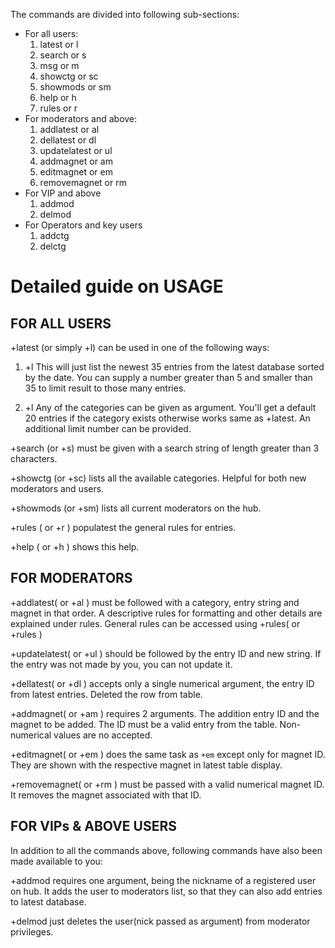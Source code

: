 The commands are divided into following sub-sections:

 - For all users:
    1. latest or l
    2. search or s
    3. msg or m
    3. showctg or sc
    4. showmods or sm
    5. help or h
    6. rules or r
 - For moderators and above:
    1. addlatest or al
    2. dellatest or dl
    3. updatelatest or ul
    4. addmagnet or am
    6. editmagnet or em
    7. removemagnet or rm
 - For VIP and above
    1. addmod
    2. delmod
 - For Operators and key users
    1. addctg
    2. delctg

# Detailed guide on USAGE

## FOR ALL USERS

+latest (or simply +l) can be used in one of the following ways:

01. +l
	This will just list the newest 35 entries from the latest database sorted by the date. You can supply a number greater than 5
	  and smaller than 35 to limit result to those many entries.

02. +l <ctg>
	Any of the categories can be given as argument. You'll get a default 20 entries if the category exists otherwise works same as
	  +latest. An additional limit number can be provided.

+search (or +s) must be given with a search string of length greater than 3 characters.

+showctg (or +sc) lists all the available categories. Helpful for both new moderators and users.

+showmods (or +sm) lists all current moderators on the hub.

+rules ( or +r ) populatest the general rules for entries.

+help ( or +h ) shows this help.


## FOR MODERATORS

+addlatest( or +al ) must be followed with a category, entry string and magnet in that order. A descriptive rules for formatting
    and other details are explained under rules. General rules can be accessed using +rules( or +rules )

+updatelatest( or +ul ) should be followed by the entry ID and new string. If the entry was not made by you, you can not update it.

+dellatest( or +dl ) accepts only a single numerical argument, the entry ID from latest entries. Deleted the row from table.

+addmagnet( or +am ) requires 2 arguments. The addition entry ID and the magnet to be added. The ID must be a valid entry from
    the table. Non-numerical values are no accepted.

+editmagnet( or +em ) does the same task as `+em` except only for magnet ID. They are shown with the respective magnet in latest
    table display.

+removemagnet( or +rm ) must be passed with a valid numerical magnet ID. It removes the magnet associated with that ID.


## FOR VIPs & ABOVE USERS

In addition to all the commands above, following commands have also been made available to you:

+addmod requires one argument, being the nickname of a registered user on hub. It adds the user to moderators list, so that they
    can also add entries to latest database.

+delmod just deletes the user(nick passed as argument) from moderator privileges.
